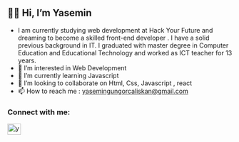 ##  :raising_hand_woman: Hi, I’m Yasemin
- I am currently studying  web development at Hack Your Future and dreaming to become a skilled front-end developer  . I have a solid previous background in IT. I graduated with master degree in Computer Education and Educational Technology and worked as ICT teacher for 13 years. 
- 👀 I’m interested in Web Development
- 🌱 I’m currently learning Javascript
- 💞️ I’m looking to collaborate on Html, Css, Javascript , react
- 📫   How to reach me : yasemingungorcaliskan@gmail.com

<h3 align="left">Connect with me:</h3>
<p align="left">
<a href="https://www.linkedin.com/in/yasemincaliskanict2022" target="blank"><img align="center" src="https://raw.githubusercontent.com/rahuldkjain/github-profile-readme-generator/master/src/images/icons/Social/linked-in-alt.svg" alt="yasemincaliskan-linkedin " height="25" width="30" /></a>
 </p>



<!---
ysmnclsknnl/ysmnclsknnl is a ✨ special ✨ repository because its `README.md` (this file) appears on your GitHub profile.
You can click the Preview link to take a look at your changes.
--->
